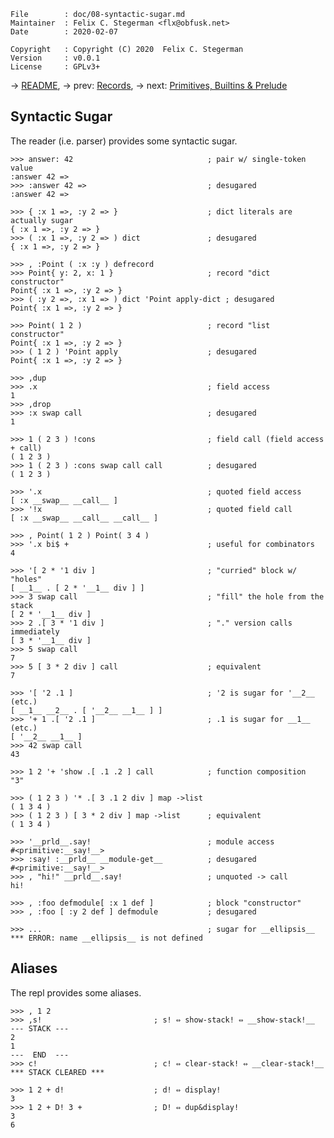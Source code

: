 <!-- {{{1 -->

    File        : doc/08-syntactic-sugar.md
    Maintainer  : Felix C. Stegerman <flx@obfusk.net>
    Date        : 2020-02-07

    Copyright   : Copyright (C) 2020  Felix C. Stegerman
    Version     : v0.0.1
    License     : GPLv3+

<!-- }}}1 -->

→ [README](../README.md),
→ prev: [Records](07-records.md),
→ next: [Primitives, Builtins & Prelude](09-primitives-builtins-and-prelude.md)

## Syntactic Sugar

The reader (i.e. parser) provides some syntactic sugar.

```koneko
>>> answer: 42                              ; pair w/ single-token value
:answer 42 =>
>>> :answer 42 =>                           ; desugared
:answer 42 =>

>>> { :x 1 =>, :y 2 => }                    ; dict literals are actually sugar
{ :x 1 =>, :y 2 => }
>>> ( :x 1 =>, :y 2 => ) dict               ; desugared
{ :x 1 =>, :y 2 => }

>>> , :Point ( :x :y ) defrecord
>>> Point{ y: 2, x: 1 }                     ; record "dict constructor"
Point{ :x 1 =>, :y 2 => }
>>> ( :y 2 =>, :x 1 => ) dict 'Point apply-dict ; desugared
Point{ :x 1 =>, :y 2 => }

>>> Point( 1 2 )                            ; record "list constructor"
Point{ :x 1 =>, :y 2 => }
>>> ( 1 2 ) 'Point apply                    ; desugared
Point{ :x 1 =>, :y 2 => }

>>> ,dup
>>> .x                                      ; field access
1
>>> ,drop
>>> :x swap call                            ; desugared
1

>>> 1 ( 2 3 ) !cons                         ; field call (field access + call)
( 1 2 3 )
>>> 1 ( 2 3 ) :cons swap call call          ; desugared
( 1 2 3 )

>>> '.x                                     ; quoted field access
[ :x __swap__ __call__ ]
>>> '!x                                     ; quoted field call
[ :x __swap__ __call__ __call__ ]

>>> , Point( 1 2 ) Point( 3 4 )
>>> '.x bi$ +                               ; useful for combinators
4

>>> '[ 2 * '1 div ]                         ; "curried" block w/ "holes"
[ __1__ . [ 2 * '__1__ div ] ]
>>> 3 swap call                             ; "fill" the hole from the stack
[ 2 * '__1__ div ]
>>> 2 .[ 3 * '1 div ]                       ; "." version calls immediately
[ 3 * '__1__ div ]
>>> 5 swap call
7
>>> 5 [ 3 * 2 div ] call                    ; equivalent
7

>>> '[ '2 .1 ]                              ; '2 is sugar for '__2__ (etc.)
[ __1__ __2__ . [ '__2__ __1__ ] ]
>>> '+ 1 .[ '2 .1 ]                         ; .1 is sugar for __1__ (etc.)
[ '__2__ __1__ ]
>>> 42 swap call
43

>>> 1 2 '+ 'show .[ .1 .2 ] call            ; function composition
"3"

>>> ( 1 2 3 ) '* .[ 3 .1 2 div ] map ->list
( 1 3 4 )
>>> ( 1 2 3 ) [ 3 * 2 div ] map ->list      ; equivalent
( 1 3 4 )

>>> '__prld__.say!                          ; module access
#<primitive:__say!__>
>>> :say! :__prld__ __module-get__          ; desugared
#<primitive:__say!__>
>>> , "hi!" __prld__.say!                   ; unquoted -> call
hi!

>>> , :foo defmodule[ :x 1 def ]            ; block "constructor"
>>> , :foo [ :y 2 def ] defmodule           ; desugared

>>> ...                                     ; sugar for __ellipsis__
*** ERROR: name __ellipsis__ is not defined
```

## Aliases

The repl provides some aliases.

```koneko
>>> , 1 2
>>> ,s!                         ; s! ⇔ show-stack! ⇔ __show-stack!__
--- STACK ---
2
1
---  END  ---
>>> c!                          ; c! ⇔ clear-stack! ⇔ __clear-stack!__
*** STACK CLEARED ***

>>> 1 2 + d!                    ; d! ⇔ display!
3
>>> 1 2 + D! 3 +                ; D! ⇔ dup&display!
3
6
```

<!-- vim: set tw=70 sw=2 sts=2 et fdm=marker : -->
